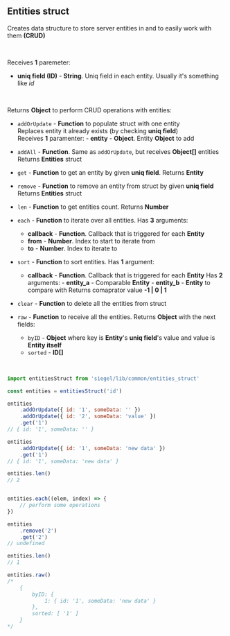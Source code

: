 ## Entities struct

Creates data structure to store server entities in and to easily work with them **(CRUD)**

<br />

Receives **1** paremeter:
- **uniq field (ID)** - **String**. Uniq field in each entity. Usually it's something like _id_

<br />

Returns **Object** to perform CRUD operations with entities:
- `addOrUpdate` - **Function** to populate struct with one entity<br />
    Replaces entity it already exists (by checking **uniq field**)<br />
    Receives **1** paramenter:
        - **entity** - **Object**. Entity **Object** to add

- `addAll` - **Function**. Same as `addOrUpdate`, but receives **Object[]** entities<br />
    Returns **Entities** struct

- `get` - **Function** to get an entity by given **uniq field**. Returns **Entity**

- `remove` - **Function** to remove an entity from struct by given **uniq field**<br />
    Returns **Entities** struct

- `len` - **Function** to get entities count. Returns **Number**

- `each` - **Function** to iterate over all entities. Has **3** arguments:
    - **callback** - **Function**. Callback that is triggered for each **Entity**
    - **from** - **Number**. Index to start to iterate from
    - **to** - **Number**. Index to iterate to

- `sort` - **Function** to sort entities. Has **1** argument:
    - **callback** - **Function**. Callback that is triggered for each **Entity**
        Has **2** arguments:
            - **entity_a** - Comparable **Entity**
            - **entity_b** - **Entity** to compare with
        Returns comaprator value **-1 | 0 | 1**

- `clear` - **Function** to delete all the entities from struct

- `raw` - **Function** to receive all the entities. Returns **Object** with the next fields:
    - `byID` - **Object** where key is **Entity**'s **uniq field**'s value and value is **Entity itself**
    - `sorted` - **ID[]**

<br />

```js
import entitiesStruct from 'siegel/lib/common/entities_struct'

const entities = entitiesStruct('id')

entities
    .addOrUpdate({ id: '1', someData: '' })
    .addOrUpdate({ id: '2', someData: 'value' })
    .get('1')
// { id: '1', someData: '' }

entities
    .addOrUpdate({ id: '1', someData: 'new data' })
    .get('1')
// { id: '1', someData: 'new data' }

entities.len()
// 2


entities.each((elem, index) => {
    // perform some operations
})

entities
    .remove('2')
    .get('2')
// undefined

entities.len()
// 1

entities.raw()
/*
    {
        byID: {
            1: { id: '1', someData: 'new data' }
        },
        sorted: [ '1' ]
    }
*/
```